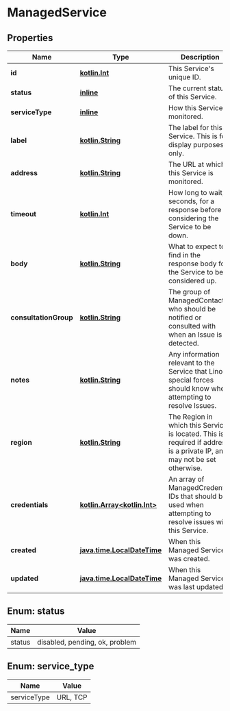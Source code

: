 
# ManagedService

## Properties
Name | Type | Description | Notes
------------ | ------------- | ------------- | -------------
**id** | [**kotlin.Int**](.md) | This Service&#x27;s unique ID.  |  [optional]
**status** | [**inline**](#StatusEnum) | The current status of this Service.  |  [optional]
**serviceType** | [**inline**](#ServiceTypeEnum) | How this Service is monitored.  |  [optional]
**label** | [**kotlin.String**](.md) | The label for this Service. This is for display purposes only.  |  [optional]
**address** | [**kotlin.String**](.md) | The URL at which this Service is monitored.  |  [optional]
**timeout** | [**kotlin.Int**](.md) | How long to wait, in seconds, for a response before considering the Service to be down.  |  [optional]
**body** | [**kotlin.String**](.md) | What to expect to find in the response body for the Service to be considered up.  |  [optional]
**consultationGroup** | [**kotlin.String**](.md) | The group of ManagedContacts who should be notified or consulted with when an Issue is detected.  |  [optional]
**notes** | [**kotlin.String**](.md) | Any information relevant to the Service that Linode special forces should know when attempting to resolve Issues.  |  [optional]
**region** | [**kotlin.String**](.md) | The Region in which this Service is located. This is required if address is a private IP, and may not be set otherwise.  |  [optional]
**credentials** | [**kotlin.Array&lt;kotlin.Int&gt;**](.md) | An array of ManagedCredential IDs that should be used when attempting to resolve issues with this Service.  |  [optional]
**created** | [**java.time.LocalDateTime**](java.time.LocalDateTime.md) | When this Managed Service was created. |  [optional]
**updated** | [**java.time.LocalDateTime**](java.time.LocalDateTime.md) | When this Managed Service was last updated. |  [optional]



<a name="StatusEnum"></a>
## Enum: status
Name | Value
---- | -----
status | disabled, pending, ok, problem


<a name="ServiceTypeEnum"></a>
## Enum: service_type
Name | Value
---- | -----
serviceType | URL, TCP



